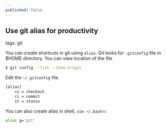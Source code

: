 ```yaml
---
published: false
---
```


##  Use git alias for productivity

tags: git

You can create shortcuts in git using `alias`. Git looks for `.gitconfig` file in $HOME directory. You can view location of the file 

```bash
$ git config --list --show-origin
```



Edit the `~/.gitconfig` file. 

```bash
[alias]
    co = checkout
    ci = commit 
    st = status
```


You can also create alias in shell, `vim ~/.bashrc`

```bash
alias g='git'

```
